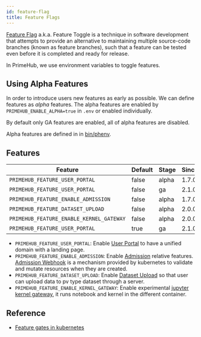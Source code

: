 ```yaml
---
id: feature-flag
title: Feature Flags
---
```


[Feature Flag](https://en.wikipedia.org/wiki/Feature_toggle) a.k.a. Feature Toggle is a technique in software development that attempts to provide an alternative to maintaining multiple source-code branches (known as feature branches), such that a feature can be tested even before it is completed and ready for release.

In PrimeHub, we use environment variables to toggle features.

## Using Alpha Features

In order to introduce users new features as early as possible. We can define features as *alpha* features. The alpha features are enabled by `PRIMEHUB_ENABLE_ALPHA=true` in `.env` or enabled individually.

By default only GA features are enabled, all of alpha features are disabled.

Alpha features are defined in in [bin/phenv](../../bin/phenv).


## Features

Feature|Default|Stage|Since|
-------|-------|-----|-----|
`PRIMEHUB_FEATURE_USER_PORTAL`|false|alpha|1.7.0
`PRIMEHUB_FEATURE_USER_PORTAL`|false|ga|2.1.0
`PRIMEHUB_FEATURE_ENABLE_ADMISSION`|false|alpha|1.7.0
`PRIMEHUB_FEATURE_DATASET_UPLOAD`|false|alpha|2.0.0
`PRIMEHUB_FEATURE_ENABLE_KERNEL_GATEWAY`|false|alpha|2.0.0
`PRIMEHUB_FEATURE_USER_PORTAL`|true|ga|2.1.0

- `PRIMEHUB_FEATURE_USER_PORTAL`: Enable [User Portal](user-portal.md) to have a unified domain with a landing page.
- `PRIMEHUB_FEATURE_ENABLE_ADMISSION`: Enable [Admission](admission.md) relative features. [Admission Webhook](https://kubernetes.io/blog/2019/03/21/a-guide-to-kubernetes-admission-controllers/) is a mechanism provided by kubernetes to validate and mutate resources when they are created.
- `PRIMEHUB_FEATURE_DATASET_UPLOAD`: Enable [Dataset Upload](dataset-upload.md) so that user can upload data to pv type dataset through a server.
- `PRIMEHUB_FEATURE_ENABLE_KERNEL_GATEWAY`: Enable experimental [jupyter kernel gateway](notebook-kernel-process.md), it runs notebook and kernel in the different container.

## Reference

- [Feature gates in kubernetes](https://kubernetes.io/docs/reference/command-line-tools-reference/feature-gates/)




